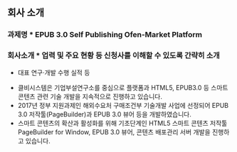 ## 회사 소개

### 과제명	 * EPUB 3.0 Self Publishing Ofen-Market Platform

### 회사소개	 * 업력 및 주요 현황 등 신청사를 이해할 수 있도록 간략히 소개

 * 대표 연구‧개발 수행 실적 등
- 클비시스템은 기업부설연구소를 중심으로 플랫폼과 HTML5, EPUB3.0 등 스마트 콘텐츠 관련 기술 개발을 지속적으로 진행하고 있습니다.
- 2017년 정부 지원과제인 해외수요처 구매조건부 기술개발 사업에 선정되어 EPUB 3.0 저작툴(PageBuilder)과 EPUB 3.0 뷰어 등을 개발하였습니다.
- 스마트 콘텐츠의 확산과 활성화를 위해 기초단계인 HTML5 스마트 콘텐츠 저작툴 PageBuilder for Window, EPUB 3.0 뷰어, 콘텐츠 배포관리 서버 개발을 진행하고 있습니다.

